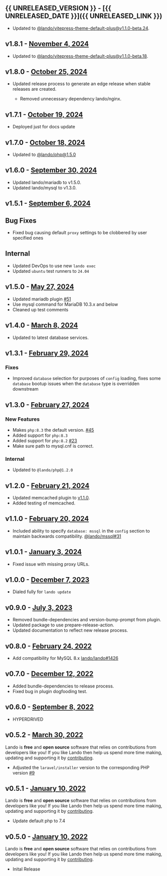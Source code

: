 ## {{ UNRELEASED_VERSION }} - [{{ UNRELEASED_DATE }}]({{ UNRELEASED_LINK }})

* Updated to [@lando/vitepress-theme-default-plus@v1.1.0-beta.24](https://github.com/lando/vitepress-theme-default-plus/releases/tag/v1.1.0-beta.24).

## v1.8.1 - [November 4, 2024](https://github.com/lando/laravel/releases/tag/v1.8.1)

* Updated to [@lando/vitepress-theme-default-plus@v1.1.0-beta.18](https://github.com/lando/vitepress-theme-default-plus/releases/tag/v1.1.0-beta.18).

## v1.8.0 - [October 25, 2024](https://github.com/lando/laravel/releases/tag/v1.8.0)

* Updated release process to generate an edge release when stable releases are created.

  * Removed unnecessary dependency lando/nginx.

## v1.7.1 - [October 19, 2024](https://github.com/lando/laravel/releases/tag/v1.7.1)

* Deployed just for docs update

## v1.7.0 - [October 18, 2024](https://github.com/lando/laravel/releases/tag/v1.7.0)

* Updated to [@lando/php@1.5.0](https://github.com/lando/php/releases/tag/v1.5.0)

## v1.6.0 - [September 30, 2024](https://github.com/lando/laravel/releases/tag/v1.6.0)

* Updated lando/mariadb to v1.5.0.
* Updated lando/mysql to v1.3.0.

## v1.5.1 - [September 6, 2024](https://github.com/lando/laravel/releases/tag/v1.5.1)

## Bug Fixes

* Fixed bug causing default `proxy` settings to be clobbered by user specified ones

## Internal

* Updated DevOps to use new `lando exec`
* Updated `ubuntu` test runners to `24.04`

## v1.5.0 - [May 27, 2024](https://github.com/lando/laravel/releases/tag/v1.5.0)

* Updated mariadb plugin [#51](https://github.com/lando/mariadb/issues/51)
* Use mysql command for MariaDB 10.3.x and below
* Cleaned up test comments

## v1.4.0 - [March 8, 2024](https://github.com/lando/laravel/releases/tag/v1.4.0)

* Updated to latest database services.

## v1.3.1 - [February 29, 2024](https://github.com/lando/laravel/releases/tag/v1.3.1)

### Fixes

* Improved `database` selection for purposes of `config` loading, fixes some `database` bootup issues when the `database` type is overridden downstream

## v1.3.0 - [February 27, 2024](https://github.com/lando/laravel/releases/tag/v1.3.0)

### New Features

* Makes `php:8.3` the default version. [#45](https://github.com/lando/laravel/issues/45)
* Added support for `php:8.3`
* Added support for `php:8.2` [#23](https://github.com/lando/laravel/issues/23)
* Make sure path to mysql.cnf is correct.

### Internal

* Updated to `@lando/php@1.2.0`

## v1.2.0 - [February 21, 2024](https://github.com/lando/laravel/releases/tag/v1.2.0)

* Updated memcached plugin to [v1.1.0](https://github.com/lando/memcached/releases/tag/v1.1.0).
* Added testing of memcached.

## v1.1.0 - [February 20, 2024](https://github.com/lando/laravel/releases/tag/v1.1.0)

* Included ability to specify `database: mssql` in the `config` section to maintain backwards compatibility. [@lando/mssql#31](https://github.com/lando/mssql/issues/31)

## v1.0.1 - [January 3, 2024](https://github.com/lando/laravel/releases/tag/v1.0.1)

* Fixed issue with missing proxy URLs.

## v1.0.0 - [December 7, 2023](https://github.com/lando/laravel/releases/tag/v1.0.0)

* Dialed fully for `lando update`

## v0.9.0 - [July 3, 2023](https://github.com/lando/laravel/releases/tag/v0.9.0)

* Removed bundle-dependencies and version-bump-prompt from plugin.
* Updated package to use prepare-release-action.
* Updated documentation to reflect new release process.

## v0.8.0 - [February 24, 2022](https://github.com/lando/laravel/releases/tag/v0.8.0)

* Add compatibility for MySQL 8.x [lando/lando#1426](https://github.com/lando/lando/issues/1462)

## v0.7.0 - [December 12, 2022](https://github.com/lando/laravel/releases/tag/v0.7.0)

* Added bundle-dependencies to release process.
* Fixed bug in plugin dogfooding test.

## v0.6.0 - [September 8, 2022](https://github.com/lando/laravel/releases/tag/v0.6.0)

* HYPERDRIVED

## v0.5.2 - [March 30, 2022](https://github.com/lando/laravel/releases/tag/v0.5.2)

Lando is **free** and **open source** software that relies on contributions from developers like you! If you like Lando then help us spend more time making, updating and supporting it by [contributing](https://github.com/sponsors/lando).

* Adjusted the `laravel/installer` version to the corresponding PHP version [#9](https://github.com/lando/laravel/issues/9)

## v0.5.1 - [January 10, 2022](https://github.com/lando/laravel/releases/tag/v0.5.1)

Lando is **free** and **open source** software that relies on contributions from developers like you! If you like Lando then help us spend more time making, updating and supporting it by [contributing](https://github.com/sponsors/lando).

* Update default php to 7.4

## v0.5.0 - [January 10, 2022](https://github.com/lando/laravel/releases/tag/v0.5.0)

Lando is **free** and **open source** software that relies on contributions from developers like you! If you like Lando then help us spend more time making, updating and supporting it by [contributing](https://github.com/sponsors/lando).

* Inital Release
